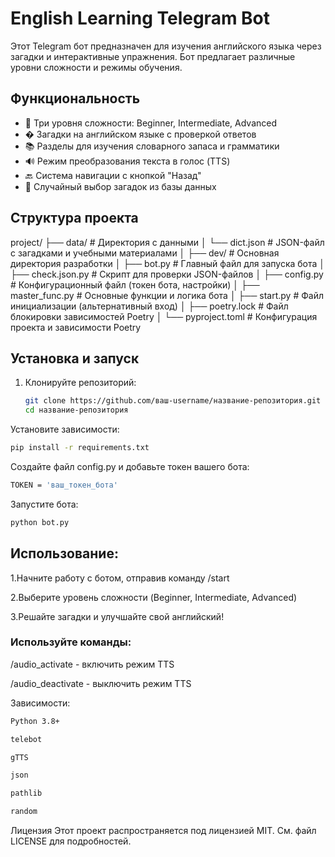 # English Learning Telegram Bot

Этот Telegram бот предназначен для изучения английского языка через загадки и интерактивные упражнения. Бот предлагает различные уровни сложности и режимы обучения.

## Функциональность

- 🎯 Три уровня сложности: Beginner, Intermediate, Advanced
- � Загадки на английском языке с проверкой ответов
- 📚 Разделы для изучения словарного запаса и грамматики
- 🔊 Режим преобразования текста в голос (TTS)
- 🔙 Система навигации с кнопкой "Назад"
- 🎲 Случайный выбор загадок из базы данных

## Структура проекта
project/
├── data/ # Директория с данными
│ └── dict.json # JSON-файл с загадками и учебными материалами
│
├── dev/ # Основная директория разработки
│ ├── bot.py # Главный файл для запуска бота
│ ├── check.json.py # Скрипт для проверки JSON-файлов
│ ├── config.py # Конфигурационный файл (токен бота, настройки)
│ ├── master_func.py # Основные функции и логика бота
│ ├── start.py # Файл инициализации (альтернативный вход)
│ ├── poetry.lock # Файл блокировки зависимостей Poetry
│ └── pyproject.toml # Конфигурация проекта и зависимости Poetry


## Установка и запуск

1. Клонируйте репозиторий:
   ```bash
   git clone https://github.com/ваш-username/название-репозитория.git
   cd название-репозитория
   ```
   
Установите зависимости:

```bash
pip install -r requirements.txt
```

Создайте файл config.py и добавьте токен вашего бота:

```bash
TOKEN = 'ваш_токен_бота'
```

Запустите бота:

```bash
python bot.py
```

## Использование:

1.Начните работу с ботом, отправив команду /start

2.Выберите уровень сложности (Beginner, Intermediate, Advanced)

3.Решайте загадки и улучшайте свой английский!

### Используйте команды:

/audio_activate - включить режим TTS

/audio_deactivate - выключить режим TTS


Зависимости:
```bash
Python 3.8+
```

```bash
telebot
```

```bash
gTTS
```

```bash
json
```

```bash
pathlib
```

```bash
random
```

Лицензия
Этот проект распространяется под лицензией MIT. См. файл LICENSE для подробностей.
